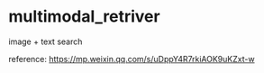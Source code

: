 # multimodal_retriver
image + text search

reference: https://mp.weixin.qq.com/s/uDppY4R7rkiAOK9uKZxt-w
